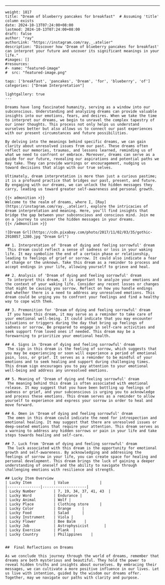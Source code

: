 ---
    weight: 1817
    title: "Dream of blueberry pancakes for breakfast"  # Assuming 'title' column exists
    date: 2024-10-13T07:24:00+08:00
    lastmod: 2024-10-13T07:24:00+08:00
    draft: false
    author: "ray"
    authorLink: "https://instagram.com/ray._.atelier"
    description: "Discover how 'Dream of blueberry pancakes for breakfast' can interpret your future and uncover its significant meanings in your life."
    #images: []
    #resources:
    #- name: "featured-image"
    #  src: "featured-image.png"
    
    tags: ['breakfast', 'pancakes', 'Dream', 'for', 'blueberry', 'of']
    categories: ["Dream Interpretation"]
    
    lightgallery: true
    ---
    
    Dreams have long fascinated humanity, serving as a window into our subconscious. Understanding and analyzing dreams can provide valuable insights into our emotions, fears, and desires. When we take the time to interpret our dreams, we begin to unravel the complex tapestry of our inner thoughts. This process not only helps us understand ourselves better but also allows us to connect our past experiences with our present circumstances and future possibilities.
    
    By delving into the meanings behind specific dreams, we can gain clarity about unresolved issues from our past. These dreams often reflect our memories, traumas, and lessons learned, reminding us of what we need to confront or embrace. Moreover, dreams can serve as a guide for our future, revealing our aspirations and potential paths we may take. They can provide warnings or encouragement, nudging us toward decisions that align with our true selves.
    
    Ultimately, dream interpretation is more than just a curious pastime; it is a profound practice that bridges our past, present, and future. By engaging with our dreams, we can unlock the hidden messages they carry, leading us toward greater self-awareness and personal growth.
    
    {{< admonition >}}
    Welcome to the realm of dreams, where I, [Ray](https://instagram.com/ray._.atelier), explore the intricacies of dream interpretation and meaning. Here, you’ll find insights that bridge the gap between your subconscious and conscious mind. Join me on a journey to uncover the hidden messages in your dreams.
    {{< /admonition >}}
    
    ![Dream Grl](https://cdn.pixabay.com/photo/2017/11/02/03/35/gothic-2910057_1280.jpg "Dream Grl")
    
    ## 1. Interpretation of 'Dream of dying and feeling sorrowful' dream
     This dream could reflect a sense of sadness or loss in your waking life. It may symbolize the end of a certain phase or relationship, leading to feelings of grief or sorrow. It could also indicate a fear of change or the unknown. Take this dream as a reminder to process and accept endings in your life, allowing yourself to grieve and heal.
    
    ## 2. Analysis of 'Dream of dying and feeling sorrowful' dream
     To interpret this dream, it is important to analyze your emotions and the context of your waking life. Consider any recent losses or changes that might be causing you sorrow. Reflect on how you handle endings and whether there is a need to address any unresolved emotions. This dream could be urging you to confront your feelings and find a healthy way to cope with them.
    
    ## 3. Premonition for 'Dream of dying and feeling sorrowful' dream
     If you have this dream, it may serve as a reminder to take care of your emotional well-being. It could indicate that you may encounter situations or triggers during the day that bring up feelings of sadness or sorrow. Be prepared to engage in self-care activities and seek support from loved ones if needed. This dream may be a forewarning to prioritize your emotional health.
    
    ## 4. Signs in 'Dream of dying and feeling sorrowful' dream
     The sign in this dream is the feeling of sorrow, which suggests that you may be experiencing or soon will experience a period of emotional pain, loss, or grief. It serves as a reminder to be mindful of your emotions and to seek healing and support during challenging times. This dream sign encourages you to pay attention to your emotional well-being and address any unresolved emotions.
    
    ## 5. Meaning of 'Dream of dying and feeling sorrowful' dream
     The meaning behind this dream is often associated with emotional release. It may suggest that you have been bottling up feelings of sadness or grief, and your subconscious is urging you to acknowledge and process these emotions. This dream serves as a reminder to allow yourself to experience and express your sorrow in order to heal and move forward.
    
    ## 6. Omen in 'Dream of dying and feeling sorrowful' dream
     The omen in this dream could indicate the need for introspection and emotional healing. It may suggest that there are unresolved issues or deep-seated emotions that require your attention. This dream serves as a warning to address any hidden sorrows or pain in your life and take steps towards healing and self-care.
    
    ## 7. Luck from 'Dream of dying and feeling sorrowful' dream
     The luck associated with this dream is the opportunity for emotional growth and self-awareness. By acknowledging and addressing the feelings of sorrow in your life, you can create space for healing and personal development. This dream brings the luck of gaining a deeper understanding of oneself and the ability to navigate through challenging emotions with resilience and strength.
    
    ## Lucky Item Overview
    | Lucky Item          | Value              |
    |---------------|--------------------|
    | Lucky Number        | 7, 19, 34, 37, 41, 43  |
    | Lucky Word          | Endurance |
    | Lucky Animal        | Wolf |
    | Lucky Place         | Clothing store     |
    | Lucky Color         | Orange     |
    | Lucky Food          | Salad      |
    | Lucky Instrument    | Viola |
    | Lucky Flower        | Bee Balm    |
    | Lucky Job           | Astrophysicist       |
    | Lucky Exercise      | Plank  |
    | Lucky Country       | Philippines    |
    
    
    ##  Final Reflections on Dreams
    
    As we conclude this journey through the world of dreams, remember that dreams are both mysterious and beautiful. They hold the power to reveal hidden truths and insights about ourselves. By embracing their messages, we can cultivate a more positive influence in our lives. Let us live with intention, guided by the wisdom our dreams offer. Together, may we navigate our paths with clarity and purpose.
    